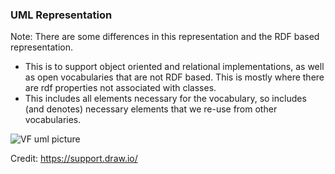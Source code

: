 ### UML Representation

Note: There are some differences in this representation and the RDF based representation.  
* This is to support object oriented and relational implementations, as well as open vocabularies that are not RDF based.  This is mostly where there are rdf properties not associated with classes.
* This includes all elements necessary for the vocabulary, so includes (and denotes) necessary elements that we re-use from other vocabularies.

![VF uml picture](https://rawgit.com/valueflows/valueflows/master/release-doc-in-process/ValueFlowsUML.png)

Credit: https://support.draw.io/
